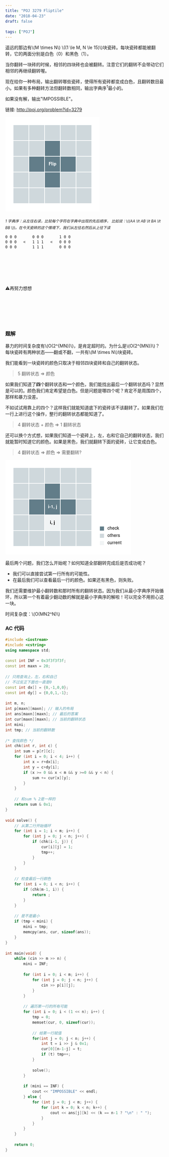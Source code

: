 ```yaml
---
title: "POJ 3279 Fliptile"
date: "2018-04-23"
draft: false

tags: ["POJ"]
---
```



遥远的那边有\\(M \times N\\) \\((1 \le M, N \le 15)\\)块瓷砖。每块瓷砖都能被翻转，它的两面分别是白色（0）和黑色（1）。

当你翻转一块砖的时候，相邻的四块砖也会被翻转。注意它们的翻转不会带动它们相邻的再继续翻转喔。

现在给你一种布局，输出翻转哪些瓷砖，使得所有瓷砖都变成白色，且翻转数目最小。如果有多种翻转方法但翻转数相同，输出字典序<sup>1</sup>最小的。

如果没有解，输出"IMPOSSIBLE"。

链接: http://poj.org/problem?id=3279

![flip_1](fliptile_1.png)

<sub>*1 字典序：从左往右读，比较每个字符在字典中出现的先后顺序， 比如说：\\((AA \lt AB \lt BA \lt BB \\))。在今天瓷砖的这个情境下，我们从左往右然后从上往下读* </sub>

```
0 0 0       0 0 0       1 0 0
0 0 0   <   1 1 1   <   0 0 0
0 0 0       1 1 1       0 0 0
```

<br />
<br />
<br />
<br />
<br />

:warning:再努力想想

<br />
<br />
<br />
<br />
<br />

### 题解

暴力的时间复杂度有\\(O(2^{MN})\\)，是肯定超时的。为什么是\\(O(2^{MN})\\)？每块瓷砖有两种状态——翻或不翻，一共有\\(M \times N\\)块瓷砖。

我们能看到一块瓷砖的颜色只取决于相邻四块瓷砖和自己的翻转状态。

> 5 翻转状态 => 颜色

如果我们知道了**四**个翻转状态和**一**个颜色，我们能找出最后一个翻转状态吗？显然是可以的。颜色我们肯定希望是白色。但是问题是哪四个呢？肯定不是周围四个，那样和暴力没差。

不如试试用靠上的四个？这样我们就能知道底下的瓷砖该不该翻转了。如果我们在一行上进行这个操作，整行的翻转状态都能知道了。

> 4 翻转状态 + 颜色 => 1 翻转状态

还可以换个方式想，如果我们知道一个瓷砖上，左，右和它自己的翻转状态，我们就能暂时知道它的颜色。如果是黑色，我们就翻转下面的瓷砖，让它变成白色。

> 4 翻转状态 => 颜色 => 需要翻转?

![flip_2](fliptile_2.png)

最后两个问题，我们怎么开始呢？如何知道全部翻转完成后是否成功呢？

- 我们可以直接尝试第一行所有的可能性。
- 在最后我们可以查看最后一行的颜色。如果还有黑色，则失败。

我们还需要维护最小翻转数和那时所有的翻转状态。因为我们从最小字典序开始循环，所以第一个有着最少翻动数的解就是最小字典序的解啦！可以完全不用担心这一块。


时间复杂度：\\(O(MN2^N)\\)

### AC 代码
```cpp
#include <iostream>
#include <cstring>
using namespace std;

const int INF = 0x3f3f3f3f;
const int maxn = 20;

// 只用查询上，左，右和自己
// 不过反正下面也一直是0
const int dx[] = {0,-1,0,0};
const int dy[] = {0,0,1,-1};

int m, n;
int p[maxn][maxn]; // 输入的布局
int ans[maxn][maxn]; // 最后的答案
int cur[maxn][maxn]; // 当前的翻转状态
int mini;
int tmp; // 当前的翻转数

/* 查找颜色 */
int chk(int r, int c) {
    int sum = p[r][c];
    for (int i = 0; i < 4; i++) {
        int x = r+dx[i];
        int y = c+dy[i];
        if (x >= 0 && x < m && y >=0 && y < n) {
            sum += cur[x][y];
        }
    }

    // 和sum % 2是一样的
    return sum & 0x1;
}

void solve() {
    // 从第二行开始循环
    for (int i = 1; i < m; i++) {
        for (int j = 0; j < n; j++) {
            if (chk(i-1, j)) {
                cur[i][j] = 1;
                tmp++;
            }
        }
    }

    // 检查最后一行颜色
    for (int i = 0; i < n; i++) {
        if (chk(m-1, i)) {
            return ;
        }
    }

    // 是不是最小
    if (tmp < mini) {
        mini = tmp;
        memcpy(ans, cur, sizeof(ans));
    }
}

int main(void) {
    while (cin >> m >> n) {
        mini = INF;

        for (int i = 0; i < m; i++) {
            for (int j = 0; j < n; j++) {
                cin >> p[i][j];
            }
        }

        // 遍历第一行的所有可能
        for (int i = 0; i < (1 << n); i++) {
            tmp = 0;
            memset(cur, 0, sizeof(cur));

            // 给第一行赋值
            for(int j = 0; j < n; j++) {
                int t = i >> j & 0x1;
                cur[0][n-1-j] = t;
                if (t) tmp++;
            }

            solve();
        }

        if (mini == INF) {
            cout << "IMPOSSIBLE" << endl;
        } else {
            for (int j = 0; j < m; j++) {
                for (int k = 0; k < n; k++) {
                    cout << ans[j][k] << (k == n-1 ? "\n" : " ");
                }
            }
        }
    }

    return 0;
}
```
